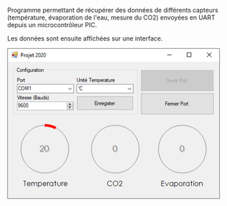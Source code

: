 Programme permettant de récupérer des données de différents capteurs (température, évaporation de l'eau, mesure du CO2) envoyées en UART depuis un microcontrôleur PIC.

Les données sont ensuite affichées sur une interface.

![Screenshot](UI.PNG)
